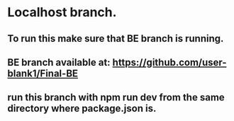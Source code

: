 # Localhost branch.

## To run this make sure that BE branch is running.

## BE branch available at: https://github.com/user-blank1/Final-BE

## run this branch with npm run dev from the same directory where package.json is.
